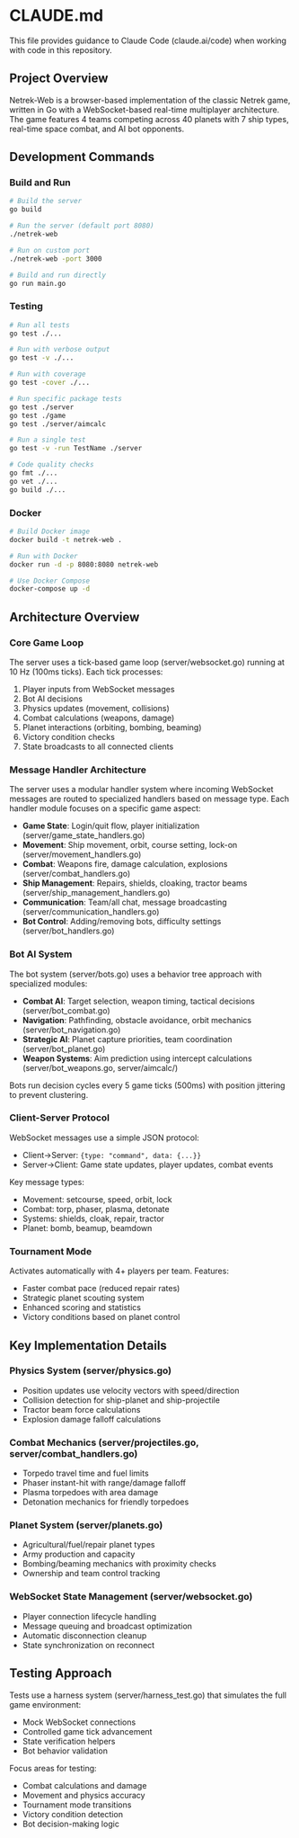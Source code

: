 # CLAUDE.md

This file provides guidance to Claude Code (claude.ai/code) when working with code in this repository.

## Project Overview

Netrek-Web is a browser-based implementation of the classic Netrek game, written in Go with a WebSocket-based real-time multiplayer architecture. The game features 4 teams competing across 40 planets with 7 ship types, real-time space combat, and AI bot opponents.

## Development Commands

### Build and Run
```bash
# Build the server
go build

# Run the server (default port 8080)
./netrek-web

# Run on custom port
./netrek-web -port 3000

# Build and run directly
go run main.go
```

### Testing
```bash
# Run all tests
go test ./...

# Run with verbose output
go test -v ./...

# Run with coverage
go test -cover ./...

# Run specific package tests
go test ./server
go test ./game
go test ./server/aimcalc

# Run a single test
go test -v -run TestName ./server

# Code quality checks
go fmt ./...
go vet ./...
go build ./...
```

### Docker
```bash
# Build Docker image
docker build -t netrek-web .

# Run with Docker
docker run -d -p 8080:8080 netrek-web

# Use Docker Compose
docker-compose up -d
```

## Architecture Overview

### Core Game Loop
The server uses a tick-based game loop (server/websocket.go) running at 10 Hz (100ms ticks). Each tick processes:
1. Player inputs from WebSocket messages
2. Bot AI decisions
3. Physics updates (movement, collisions)
4. Combat calculations (weapons, damage)
5. Planet interactions (orbiting, bombing, beaming)
6. Victory condition checks
7. State broadcasts to all connected clients

### Message Handler Architecture
The server uses a modular handler system where incoming WebSocket messages are routed to specialized handlers based on message type. Each handler module focuses on a specific game aspect:

- **Game State**: Login/quit flow, player initialization (server/game_state_handlers.go)
- **Movement**: Ship movement, orbit, course setting, lock-on (server/movement_handlers.go)
- **Combat**: Weapons fire, damage calculation, explosions (server/combat_handlers.go)
- **Ship Management**: Repairs, shields, cloaking, tractor beams (server/ship_management_handlers.go)
- **Communication**: Team/all chat, message broadcasting (server/communication_handlers.go)
- **Bot Control**: Adding/removing bots, difficulty settings (server/bot_handlers.go)

### Bot AI System
The bot system (server/bots.go) uses a behavior tree approach with specialized modules:
- **Combat AI**: Target selection, weapon timing, tactical decisions (server/bot_combat.go)
- **Navigation**: Pathfinding, obstacle avoidance, orbit mechanics (server/bot_navigation.go)
- **Strategic AI**: Planet capture priorities, team coordination (server/bot_planet.go)
- **Weapon Systems**: Aim prediction using intercept calculations (server/bot_weapons.go, server/aimcalc/)

Bots run decision cycles every 5 game ticks (500ms) with position jittering to prevent clustering.

### Client-Server Protocol
WebSocket messages use a simple JSON protocol:
- Client→Server: `{type: "command", data: {...}}`
- Server→Client: Game state updates, player updates, combat events

Key message types:
- Movement: setcourse, speed, orbit, lock
- Combat: torp, phaser, plasma, detonate
- Systems: shields, cloak, repair, tractor
- Planet: bomb, beamup, beamdown

### Tournament Mode
Activates automatically with 4+ players per team. Features:
- Faster combat pace (reduced repair rates)
- Strategic planet scouting system
- Enhanced scoring and statistics
- Victory conditions based on planet control

## Key Implementation Details

### Physics System (server/physics.go)
- Position updates use velocity vectors with speed/direction
- Collision detection for ship-planet and ship-projectile
- Tractor beam force calculations
- Explosion damage falloff calculations

### Combat Mechanics (server/projectiles.go, server/combat_handlers.go)
- Torpedo travel time and fuel limits
- Phaser instant-hit with range/damage falloff
- Plasma torpedoes with area damage
- Detonation mechanics for friendly torpedoes

### Planet System (server/planets.go)
- Agricultural/fuel/repair planet types
- Army production and capacity
- Bombing/beaming mechanics with proximity checks
- Ownership and team control tracking

### WebSocket State Management (server/websocket.go)
- Player connection lifecycle handling
- Message queuing and broadcast optimization
- Automatic disconnection cleanup
- State synchronization on reconnect

## Testing Approach

Tests use a harness system (server/harness_test.go) that simulates the full game environment:
- Mock WebSocket connections
- Controlled game tick advancement
- State verification helpers
- Bot behavior validation

Focus areas for testing:
- Combat calculations and damage
- Movement and physics accuracy
- Tournament mode transitions
- Victory condition detection
- Bot decision-making logic